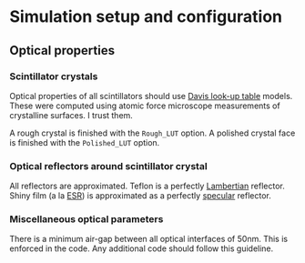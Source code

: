 # Simulation setup and configuration

## Optical properties
### Scintillator crystals
Optical properties of all scintillators should use [Davis look-up table](
	https://geant4-userdoc.web.cern.ch/UsersGuides/ForApplicationDeveloper/html/TrackingAndPhysics/physicsProcess.html#davis-look-up-tables-lutdavis) models.
These were computed using atomic force microscope measurements of crystalline surfaces.
I trust them.

A rough crystal is finished with the `Rough_LUT` option.
A polished crystal face is finished with the `Polished_LUT` option.

### Optical reflectors around scintillator crystal
All reflectors are approximated.
Teflon is a perfectly
	[Lambertian](https://en.wikipedia.org/wiki/Lambertian_reflectance) reflector.
Shiny film (a la
	[ESR](https://www.3m.com/3M/en_US/p/d/b5005047091/)) is approximated as a perfectly
	[specular](https://en.wikipedia.org/wiki/Specular_reflection) reflector.

### Miscellaneous optical parameters
There is a minimum air-gap between all optical interfaces of 50nm.
This is enforced in the code.
Any additional code should follow this guideline.

